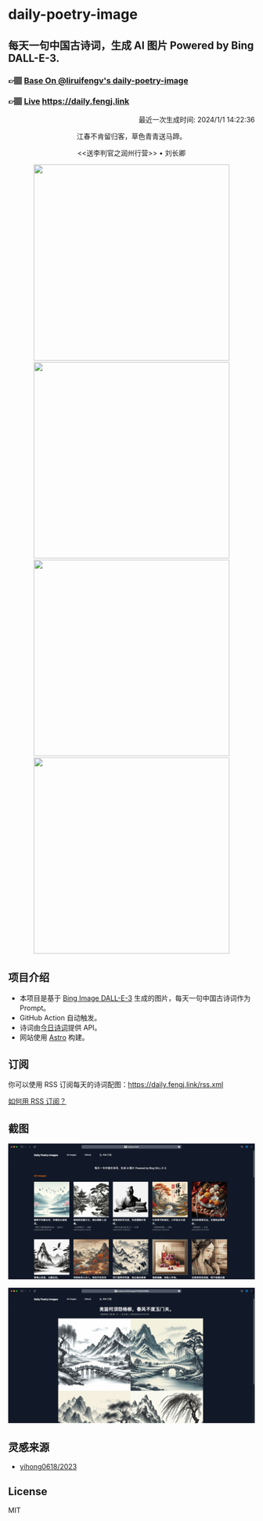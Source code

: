 
# daily-poetry-image

## 每天一句中国古诗词，生成 AI 图片 Powered by Bing DALL-E-3.

### 👉🏽 [Base On @liruifengv's daily-poetry-image](https://github.com/liruifengv/daily-poetry-image)

### 👉🏽 [Live](https://daily.fengj.link) https://daily.fengj.link

<p align="right">
  最近一次生成时间: 2024/1/1 14:22:36
</p>
<p align="center">
江春不肯留归客，草色青青送马蹄。
</p>
<p align="center">
<<送李判官之润州行营>> • 刘长卿
</p>
<p align="center">
<img src="https://tse2.mm.bing.net/th/id/OIG.bYh8HBBq8T4z9O3l13eL" height="400" width="400" />
<img src="https://tse1.mm.bing.net/th/id/OIG.wmb_FGw17s4fyUZ5T10y" height="400" width="400" />
<img src="https://tse4.mm.bing.net/th/id/OIG.GcElgT4ICO9.UwaQuUwM" height="400" width="400" />
<img src="https://tse2.mm.bing.net/th/id/OIG.WQ5IH7F1i75eojuxtiaz" height="400" width="400" />
</p>

## 项目介绍

-   本项目是基于 [Bing Image DALL-E-3](https://www.bing.com/images/create) 生成的图片，每天一句中国古诗词作为 Prompt。
-   GitHub Action 自动触发。
-   诗词由[今日诗词](https://www.jinrishici.com/)提供 API。
-   网站使用 [Astro](https://astro.build) 构建。

## 订阅

你可以使用 RSS 订阅每天的诗词配图：https://daily.fengj.link/rss.xml

[如何用 RSS 订阅？](https://zhuanlan.zhihu.com/p/55026716)

## 截图

![图片列表](./screenshots/Snipaste_2023-12-28_21-00-26.png)

![图片详情](./screenshots/Snipaste_2023-12-28_21-00-53.png)

## 灵感来源

-   [yihong0618/2023](https://github.com/yihong0618/2023)

## License

MIT
